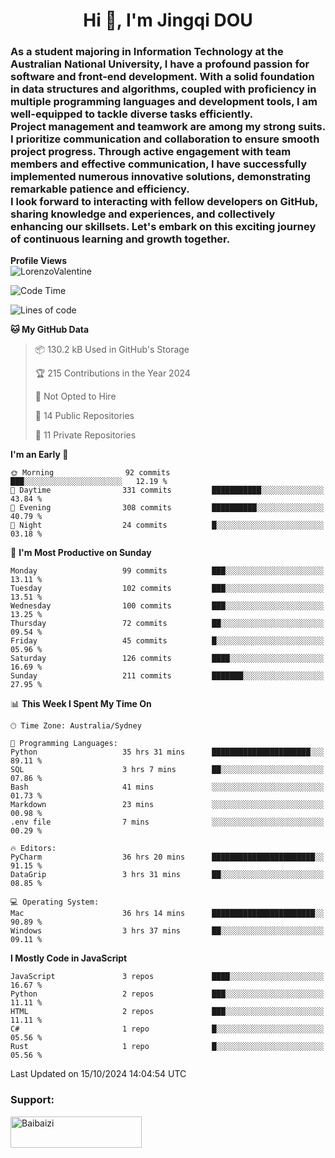 <h1 align="center">Hi 👋, I'm Jingqi DOU</h1>
<h3 align="left">
As a student majoring in Information Technology at the Australian National University, I have a profound passion for software and front-end development. With a solid foundation in data structures and algorithms, coupled with proficiency in multiple programming languages and development tools, I am well-equipped to tackle diverse tasks efficiently. <br>
Project management and teamwork are among my strong suits. I prioritize communication and collaboration to ensure smooth project progress. Through active engagement with team members and effective communication, I have successfully implemented numerous innovative solutions, demonstrating remarkable patience and efficiency.<br>
I look forward to interacting with fellow developers on GitHub, sharing knowledge and experiences, and collectively enhancing our skillsets. Let's embark on this exciting journey of continuous learning and growth together.
</h3>

**Profile Views**<br>
<img src="https://count.getloli.com/get/@:name" alt="LorenzoValentine" theme="rule34" />


<!--START_SECTION:waka-->
![Code Time](http://img.shields.io/badge/Code%20Time-1%2C029%20hrs%2033%20mins-blue)

![Lines of code](https://img.shields.io/badge/From%20Hello%20World%20I%27ve%20Written-395.1%20thousand%20lines%20of%20code-blue)

**🐱 My GitHub Data** 

> 📦 130.2 kB Used in GitHub's Storage 
 > 
> 🏆 215 Contributions in the Year 2024
 > 
> 🚫 Not Opted to Hire
 > 
> 📜 14 Public Repositories 
 > 
> 🔑 11 Private Repositories 
 > 
**I'm an Early 🐤** 

```text
🌞 Morning                92 commits          ███░░░░░░░░░░░░░░░░░░░░░░   12.19 % 
🌆 Daytime                331 commits         ███████████░░░░░░░░░░░░░░   43.84 % 
🌃 Evening                308 commits         ██████████░░░░░░░░░░░░░░░   40.79 % 
🌙 Night                  24 commits          █░░░░░░░░░░░░░░░░░░░░░░░░   03.18 % 
```
📅 **I'm Most Productive on Sunday** 

```text
Monday                   99 commits          ███░░░░░░░░░░░░░░░░░░░░░░   13.11 % 
Tuesday                  102 commits         ███░░░░░░░░░░░░░░░░░░░░░░   13.51 % 
Wednesday                100 commits         ███░░░░░░░░░░░░░░░░░░░░░░   13.25 % 
Thursday                 72 commits          ██░░░░░░░░░░░░░░░░░░░░░░░   09.54 % 
Friday                   45 commits          █░░░░░░░░░░░░░░░░░░░░░░░░   05.96 % 
Saturday                 126 commits         ████░░░░░░░░░░░░░░░░░░░░░   16.69 % 
Sunday                   211 commits         ███████░░░░░░░░░░░░░░░░░░   27.95 % 
```


📊 **This Week I Spent My Time On** 

```text
🕑︎ Time Zone: Australia/Sydney

💬 Programming Languages: 
Python                   35 hrs 31 mins      ██████████████████████░░░   89.11 % 
SQL                      3 hrs 7 mins        ██░░░░░░░░░░░░░░░░░░░░░░░   07.86 % 
Bash                     41 mins             ░░░░░░░░░░░░░░░░░░░░░░░░░   01.73 % 
Markdown                 23 mins             ░░░░░░░░░░░░░░░░░░░░░░░░░   00.98 % 
.env file                7 mins              ░░░░░░░░░░░░░░░░░░░░░░░░░   00.29 % 

🔥 Editors: 
PyCharm                  36 hrs 20 mins      ███████████████████████░░   91.15 % 
DataGrip                 3 hrs 31 mins       ██░░░░░░░░░░░░░░░░░░░░░░░   08.85 % 

💻 Operating System: 
Mac                      36 hrs 14 mins      ███████████████████████░░   90.89 % 
Windows                  3 hrs 37 mins       ██░░░░░░░░░░░░░░░░░░░░░░░   09.11 % 
```

**I Mostly Code in JavaScript** 

```text
JavaScript               3 repos             ████░░░░░░░░░░░░░░░░░░░░░   16.67 % 
Python                   2 repos             ███░░░░░░░░░░░░░░░░░░░░░░   11.11 % 
HTML                     2 repos             ███░░░░░░░░░░░░░░░░░░░░░░   11.11 % 
C#                       1 repo              █░░░░░░░░░░░░░░░░░░░░░░░░   05.56 % 
Rust                     1 repo              █░░░░░░░░░░░░░░░░░░░░░░░░   05.56 % 
```




 Last Updated on 15/10/2024 14:04:54 UTC
<!--END_SECTION:waka-->

<!-- [![willianrod's wakatime stats](https://github-readme-stats.vercel.app/api/wakatime?username=lorenzoval2050)](https://github.com/anuraghazra/github-readme-stats) -->


<h3 align="left">Support:</h3>
<p><a href="https://www.buymeacoffee.com/Baibaizi"> <img align="left" src="https://cdn.buymeacoffee.com/buttons/v2/default-yellow.png" height="50" width="210" alt="Baibaizi" /></a></p><br><br>
